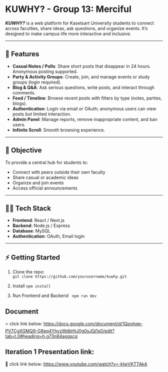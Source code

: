# KUWHY? - Group 13: Merciful

***KUWHY?*** is a web platform for Kasetsart University students to connect across faculties, share ideas, ask questions, and organize events. It’s designed to make campus life more interactive and inclusive.

---

## 🚀 Features

- **Casual Notes / Polls**: Share short posts that disappear in 24 hours. Anonymous posting supported.  
- **Party & Activity Groups**: Create, join, and manage events or study groups (login required).  
- **Blog & Q&A**: Ask serious questions, write posts, and interact through comments.  
- **Feed / Timeline**: Browse recent posts with filters by type (notes, parties, blogs).  
- **Authentication**: Login via email or OAuth; anonymous users can view posts but limited interaction.  
- **Admin Panel**: Manage reports, remove inappropriate content, and ban users.  
- **Infinite Scroll**: Smooth browsing experience.

---

## 🎯 Objective

To provide a central hub for students to:

- Connect with peers outside their own faculty  
- Share casual or academic ideas  
- Organize and join events  
- Access official announcements  

---

## 🧑‍💻 Tech Stack

- **Frontend**: React / Next.js 
- **Backend**: Node.js / Express
- **Database**: MySQL
- **Authentication**: OAuth, Email login  

---

## ⚡ Getting Started

1. Clone the repo:  
```git clone https://github.com/yourusername/kuwhy.git```

2. Install
```npm install```

3. Run Frontend and Backend
``` npm run dev```

## Document
⭐️ click link below:
https://docs.google.com/document/d/1Qpohqe-PV7CgXGMQ9-G8eq4YhvzWdbHtJ0g0sJQi1s0/edit?tab=t.0#heading=h.g73n84aggscq

## Iteration 1 Presentation link:
🍎 click link below:
https://www.youtube.com/watch?v=-kIwVKTTAkA
